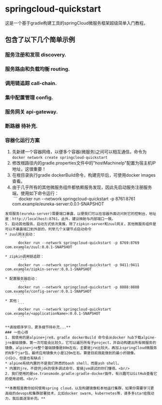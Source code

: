 # springcloud-quickstart
这是一个基于gradle构建工具的springCloud微服务框架超级简单入门教程。

## 包含了以下几个简单示例
### 服务注册和发现 discovery.
### 服务路由和负载均衡 routing.
### 调用链追踪 call-chain.
### 集中配置管理 config.
### 服务网关 api-gateway.
### 断路器 待补充.
### 容器化运行方案
1. 先新建一个容器网络，以便多个容器(微服务)之间可以相互通信，命令为<br/>
```docker network create springcloud-quickstart```        
2. 修改根路径内的gradle.properties文件中的"hostMachineIp"配置为宿主机IP地址，这很重要！          
3. 在根目录执行gradle dockerBuild命令，构建完毕后，可使用docker images查看。           
4. 由于几乎所有的其他微服务组件都依赖服务发现，因此先启动服务注册服务端，使用如下命令运行：<br/> 
  ```
  docker run --network springcloud-quickstart -p 8761:8761 com.example/eureka-server:0.0.1-SNAPSHOT
  ```
发现服务(eureka-server)需要端口暴露，以便我们可以在容器外面访问到它的控制台，地址是：http://localhost:8761，此外，建议映射与内部端口一致。           
5. 启动其他服务，启动方式依次类推，除了zipkin-server和zuul网关，其他微服务组件是可以不暴露端口到外部的，列举几个关键节点启动命令       
  * zuul网关启动：        
        ```
        docker run --network springcloud-quickstart -p 8769:8769 com.example/zuul:0.0.1-SNAPSHOT
        ```            
  * zipkin调用链追踪：          
        ```
        docker run --network springcloud-quickstart -p 9411:9411 com.example/zipkin-server:0.0.1-SNAPSHOT
        ```           
  * 配置服务器启动：        
        ```
        docker run --network springcloud-quickstart -p 8888:8888 com.example/config-server:0.0.1-SNAPSHOT
        ```          
  * 其他：       
        ```
        docker run --network springcloud-quickstart com.example/<applicationName>:0.0.1-SNAPSHOT
        ```        

**请按顺序学习，更多细节待补充...** 
### 一些心得
1. 我使用的是alpine+jre8，gradle dockerBuild 命令会从docker hub下载alpine-jre基础镜像，第一次可能会比较久，它可以遍历所有子project，并自动构建出所有微服务的镜像，alpine+jre整个基础镜像是80m左右，主要是jre比较大，再加上springCloud微服务的N多个jar包，最终应用镜像大小是120m左右。算是目前我能做到的最小的镜像。  
小归小，但是也有缺点：
* alpine系统内置的不是我们熟悉的bash shell，而是ash shell。
* 内置的jre，不提供jdk的很多调试命令，爱搞jvm调试的你们懂得。<br/>
2. 我们使用的是se.transmode.gradle:gradle-docker插件，有兴趣可以GitHub查看它的使用说明。<br/>

**本教程是教你如何使用spring cloud，以及构建镜像和本地运行集群，如果你需要学习更高级的devops和集群部署技术，比如docker swarm, kubernetes等，请多多star给我动力，我后面逐渐补充。**
